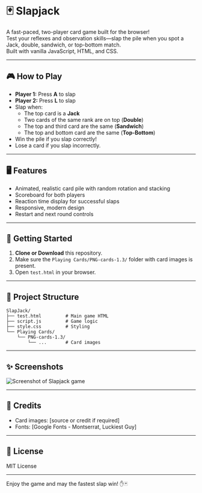 # 🃏 Slapjack

A fast-paced, two-player card game built for the browser!  
Test your reflexes and observation skills—slap the pile when you spot a Jack, double, sandwich, or top-bottom match.  
Built with vanilla JavaScript, HTML, and CSS.

---

## 🎮 How to Play

- **Player 1:** Press **A** to slap
- **Player 2:** Press **L** to slap
- Slap when:
  - The top card is a **Jack**
  - Two cards of the same rank are on top (**Double**)
  - The top and third card are the same (**Sandwich**)
  - The top and bottom card are the same (**Top-Bottom**)
- Win the pile if you slap correctly!
- Lose a card if you slap incorrectly.

---

## 🖥️ Features

- Animated, realistic card pile with random rotation and stacking
- Scoreboard for both players
- Reaction time display for successful slaps
- Responsive, modern design
- Restart and next round controls

---

## 🚀 Getting Started

1. **Clone or Download** this repository.
2. Make sure the `Playing Cards/PNG-cards-1.3/` folder with card images is present.
3. Open `test.html` in your browser.

---

## 📁 Project Structure

```
SlapJack/
├── test.html         # Main game HTML
├── script.js         # Game logic
├── style.css         # Styling
└── Playing Cards/
    └── PNG-cards-1.3/
        └── ...       # Card images
```

---

## ✨ Screenshots

![Screenshot of Slapjack game](https://user-images.githubusercontent.com/placeholder/slapjack-demo.png)

---

## 📝 Credits

- Card images: [source or credit if required]
- Fonts: [Google Fonts - Montserrat, Luckiest Guy]

---

## 📜 License

MIT License

---

Enjoy the game and may the fastest slap win! ✋🃏
